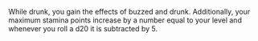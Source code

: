 While drunk, you gain the effects of buzzed and drunk. Additionally, your maximum stamina points increase by a number equal to your level and whenever you roll a d20 it is subtracted by 5.
